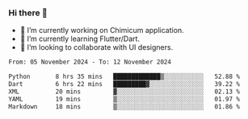 ### Hi there 👋

<!--
**devcat37/devcat37** is a ✨ _special_ ✨ repository because its `README.md` (this file) appears on your GitHub profile.-->


- 🔭 I’m currently working on Chimicum application.
- 🌱 I’m currently learning Flutter/Dart.
- 👯 I’m looking to collaborate with UI designers.
<!-- - 🤔 I’m looking for help with ... -->

<!--START_SECTION:waka-->

```txt
From: 05 November 2024 - To: 12 November 2024

Python       8 hrs 35 mins   █████████████▒░░░░░░░░░░░   52.88 %
Dart         6 hrs 22 mins   █████████▓░░░░░░░░░░░░░░░   39.22 %
XML          20 mins         ▓░░░░░░░░░░░░░░░░░░░░░░░░   02.13 %
YAML         19 mins         ▒░░░░░░░░░░░░░░░░░░░░░░░░   01.97 %
Markdown     18 mins         ▒░░░░░░░░░░░░░░░░░░░░░░░░   01.86 %
```

<!--END_SECTION:waka-->
